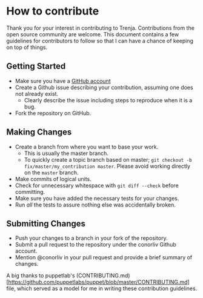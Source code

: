 # How to contribute

Thank you for your interest in contributing to Trenja.  Contributions
from the open source community are welcome.  This document contains a
few guidelines for contributors to follow so that I can have a chance
of keeping on top of things.

## Getting Started

* Make sure you have a [GitHub account](https://github.com/signup/free)
* Create a Github issue describing your contribution, assuming one does not already exist.
  * Clearly describe the issue including steps to reproduce when it is a bug.
* Fork the repository on GitHub.

## Making Changes

* Create a branch from where you want to base your work.
  * This is usually the master branch.
  * To quickly create a topic branch based on master; `git checkout -b
    fix/master/my_contribution master`. Please avoid working directly on the
    `master` branch.
* Make commits of logical units.
* Check for unnecessary whitespace with `git diff --check` before committing.
* Make sure you have added the necessary tests for your changes.
* Run _all_ the tests to assure nothing else was accidentally broken.

## Submitting Changes

* Push your changes to a branch in your fork of the repository.
* Submit a pull request to the repository under the conorliv Github account.
* Mention @conorliv in your pull request and provide a brief summary of changes.


A big thanks to puppetlab's (CONTRIBUTING.md)[https://github.com/puppetlabs/puppet/blob/master/CONTRIBUTING.md]
file, which served as a model for me in writing these contribution guidelines.
